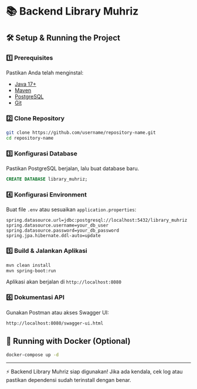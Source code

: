# 📚 Backend Library Muhriz

## 🛠️ Setup & Running the Project

### 1️⃣ Prerequisites
Pastikan Anda telah menginstal:
- [Java 17+](https://adoptopenjdk.net/)
- [Maven](https://maven.apache.org/download.cgi)
- [PostgreSQL](https://www.postgresql.org/download/)
- [Git](https://git-scm.com/downloads)

### 2️⃣ Clone Repository
```sh
git clone https://github.com/username/repository-name.git
cd repository-name
```

### 3️⃣ Konfigurasi Database
Pastikan PostgreSQL berjalan, lalu buat database baru.

```sql
CREATE DATABASE library_muhriz;
```

### 4️⃣ Konfigurasi Environment
Buat file `.env` atau sesuaikan `application.properties`:

```
spring.datasource.url=jdbc:postgresql://localhost:5432/library_muhriz
spring.datasource.username=your_db_user
spring.datasource.password=your_db_password
spring.jpa.hibernate.ddl-auto=update
```

### 5️⃣ Build & Jalankan Aplikasi
```sh
mvn clean install
mvn spring-boot:run
```
Aplikasi akan berjalan di `http://localhost:8080`

### 6️⃣ Dokumentasi API
Gunakan Postman atau akses Swagger UI:
```
http://localhost:8080/swagger-ui.html
```

## 🚀 Running with Docker (Optional)
```sh
docker-compose up -d
```

---

⚡ Backend Library Muhriz siap digunakan! Jika ada kendala, cek log atau pastikan dependensi sudah terinstall dengan benar.
